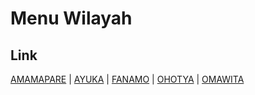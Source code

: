 # Menu Wilayah

## Link

[AMAMAPARE](https://github.com/gigit-pemilu/pemilu-2024-94-papua-tengah/tree/main/pilpres/hitung-suara/sub/94-papua-tengah/sub/04-mimika/sub/07-mimika-timur-jauh/sub/2002-amamapare)
 | 
[AYUKA](https://github.com/gigit-pemilu/pemilu-2024-94-papua-tengah/tree/main/pilpres/hitung-suara/sub/94-papua-tengah/sub/04-mimika/sub/07-mimika-timur-jauh/sub/2001-ayuka)
 | 
[FANAMO](https://github.com/gigit-pemilu/pemilu-2024-94-papua-tengah/tree/main/pilpres/hitung-suara/sub/94-papua-tengah/sub/04-mimika/sub/07-mimika-timur-jauh/sub/2005-fanamo)
 | 
[OHOTYA](https://github.com/gigit-pemilu/pemilu-2024-94-papua-tengah/tree/main/pilpres/hitung-suara/sub/94-papua-tengah/sub/04-mimika/sub/07-mimika-timur-jauh/sub/2003-ohotya)
 | 
[OMAWITA](https://github.com/gigit-pemilu/pemilu-2024-94-papua-tengah/tree/main/pilpres/hitung-suara/sub/94-papua-tengah/sub/04-mimika/sub/07-mimika-timur-jauh/sub/2004-omawita)

